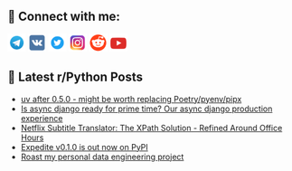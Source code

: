 ## 🔎 Connect with me:
[<img src="https://github.com/bullbesh/bullbesh/blob/main/images/Telegram.png" width="32" height="32" />](https://t.me/bullbesh)
[<img src="https://github.com/bullbesh/bullbesh/blob/main/images/VK.png" width="32" height="32" />](https://vk.com/bullbesh)
[<img src="https://github.com/bullbesh/bullbesh/blob/main/images/Twitter.png" width="32" height="32" />](https://twitter.com/bullbesh1)
[<img src="https://github.com/bullbesh/bullbesh/blob/main/images/Instagram.png" width="32" height="32" />](https://www.instagram.com/bullbesh)
[<img src="https://github.com/bullbesh/bullbesh/blob/main/images/Reddit.png" width="32" height="32" />](https://www.reddit.com/user/bullbesh)
[<img src="https://github.com/bullbesh/bullbesh/blob/main/images/YouTube.png" width="32" height="32" />](https://www.youtube.com/channel/UCtfjRs6uzgq5mfm8S06WTcg)

## 📕 Latest r/Python Posts
<!-- BLOG-POST-LIST:START -->
- [uv after 0.5.0 - might be worth replacing Poetry/pyenv/pipx](https://www.reddit.com/r/Python/comments/1gqh4te/uv_after_050_might_be_worth_replacing/)
- [Is async django ready for prime time? Our async django production experience](https://www.reddit.com/r/Python/comments/1gqg8q2/is_async_django_ready_for_prime_time_our_async/)
- [Netflix Subtitle Translator: The XPath Solution - Refined Around Office Hours](https://www.reddit.com/r/Python/comments/1gqfcbh/netflix_subtitle_translator_the_xpath_solution/)
- [Expedite v0.1.0 is out now on PyPI](https://www.reddit.com/r/Python/comments/1gqeqqb/expedite_v010_is_out_now_on_pypi/)
- [Roast my personal data engineering project](https://www.reddit.com/r/Python/comments/1gq8u2u/roast_my_personal_data_engineering_project/)
<!-- BLOG-POST-LIST:END -->
